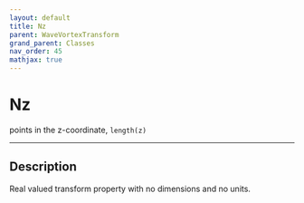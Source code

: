 ```yaml
---
layout: default
title: Nz
parent: WaveVortexTransform
grand_parent: Classes
nav_order: 45
mathjax: true
---
```


#  Nz

points in the z-coordinate, `length(z)`


---

## Description
Real valued transform property with no dimensions and no units.

